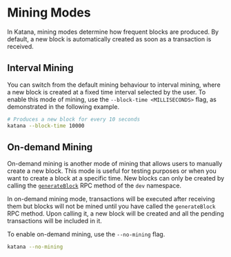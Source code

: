 # Mining Modes

In Katana, mining modes determine how frequent blocks are produced. By default, a new block is automatically created as soon as a transaction is received.

## Interval Mining

You can switch from the default mining behaviour to interval mining, where a new block is created at a fixed time interval selected by the user. To enable this mode of mining, use the `--block-time <MILLISECONDS>` flag, as demonstrated in the following example.

```sh
# Produces a new block for every 10 seconds
katana --block-time 10000
```

## On-demand Mining

On-demand mining is another mode of mining that allows users to manually create a new block. This mode is useful for testing purposes or when you want to create a block at a specific time. New blocks can only be created by calling the [`generateBlock`](/toolchain/katana/rpc/overview.md) RPC method of the `dev` namespace.

In on-demand mining mode, transactions will be executed after receiving them but blocks will not be mined until you have called the `generateBlock` RPC method. Upon calling it, a new block will be created and all the pending transactions will be included in it.

To enable on-demand mining, use the `--no-mining` flag.

```sh
katana --no-mining
```
